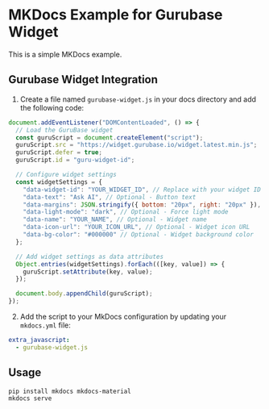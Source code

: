 # MKDocs Example for Gurubase Widget

This is a simple MKDocs example.

## Gurubase Widget Integration

1. Create a file named `gurubase-widget.js` in your docs directory and add the following code:

```js
document.addEventListener("DOMContentLoaded", () => {
  // Load the GuruBase widget
  const guruScript = document.createElement("script");
  guruScript.src = "https://widget.gurubase.io/widget.latest.min.js";
  guruScript.defer = true;
  guruScript.id = "guru-widget-id";

  // Configure widget settings
  const widgetSettings = {
    "data-widget-id": "YOUR_WIDGET_ID", // Replace with your widget ID
    "data-text": "Ask AI", // Optional - Button text
    "data-margins": JSON.stringify({ bottom: "20px", right: "20px" }), // Optional
    "data-light-mode": "dark", // Optional - Force light mode
    "data-name": "YOUR_NAME", // Optional - Widget name
    "data-icon-url": "YOUR_ICON_URL", // Optional - Widget icon URL
    "data-bg-color": "#000000" // Optional - Widget background color
  };

  // Add widget settings as data attributes
  Object.entries(widgetSettings).forEach(([key, value]) => {
    guruScript.setAttribute(key, value);
  });

  document.body.appendChild(guruScript);
});
```

2. Add the script to your MkDocs configuration by updating your `mkdocs.yml` file:

```yaml
extra_javascript:
  - gurubase-widget.js
```

## Usage

```bash
pip install mkdocs mkdocs-material
mkdocs serve
```